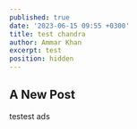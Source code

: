 ```yaml
---
published: true
date: '2023-06-15 09:55 +0300'
title: test chandra
author: Ammar Khan
excerpt: test
position: hidden
---
```

## A New Post

testest
ads